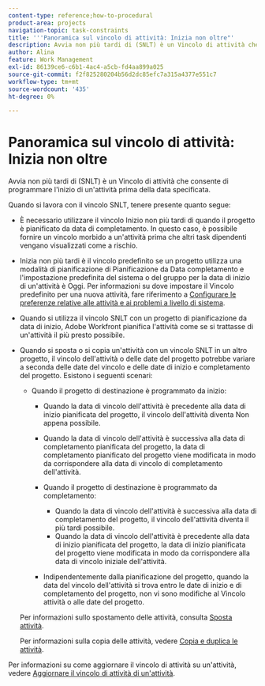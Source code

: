 ```yaml
---
content-type: reference;how-to-procedural
product-area: projects
navigation-topic: task-constraints
title: '''Panoramica sul vincolo di attività: Inizia non oltre"'
description: Avvia non più tardi di (SNLT) è un Vincolo di attività che consente di programmare l'inizio di un'attività prima della data specificata.
author: Alina
feature: Work Management
exl-id: 86139ce6-c6b1-4ac4-a5cb-fd4aa899a025
source-git-commit: f2f825280204b56d2dc85efc7a315a4377e551c7
workflow-type: tm+mt
source-wordcount: '435'
ht-degree: 0%

---
```


# Panoramica sul vincolo di attività: Inizia non oltre

Avvia non più tardi di (SNLT) è un Vincolo di attività che consente di programmare l&#39;inizio di un&#39;attività prima della data specificata.

Quando si lavora con il vincolo SNLT, tenere presente quanto segue:

* È necessario utilizzare il vincolo Inizio non più tardi di quando il progetto è pianificato da data di completamento. In questo caso, è possibile fornire un vincolo morbido a un&#39;attività prima che altri task dipendenti vengano visualizzati come a rischio.
* Inizia non più tardi è il vincolo predefinito se un progetto utilizza una modalità di pianificazione di Pianificazione da Data completamento e l&#39;impostazione predefinita del sistema o del gruppo per la data di inizio di un&#39;attività è Oggi. Per informazioni su dove impostare il Vincolo predefinito per una nuova attività, fare riferimento a [Configurare le preferenze relative alle attività e ai problemi a livello di sistema](../../../administration-and-setup/set-up-workfront/configure-system-defaults/set-task-issue-preferences.md).
* Quando si utilizza il vincolo SNLT con un progetto di pianificazione da data di inizio, Adobe Workfront pianifica l&#39;attività come se si trattasse di un&#39;attività il più presto possibile.
* Quando si sposta o si copia un&#39;attività con un vincolo SNLT in un altro progetto, il vincolo dell&#39;attività o delle date del progetto potrebbe variare a seconda delle date del vincolo e delle date di inizio e completamento del progetto. Esistono i seguenti scenari:

   * Quando il progetto di destinazione è programmato da inizio:

      * Quando la data di vincolo dell&#39;attività è precedente alla data di inizio pianificata del progetto, il vincolo dell&#39;attività diventa Non appena possibile.
      * Quando la data di vincolo dell&#39;attività è successiva alla data di completamento pianificata del progetto, la data di completamento pianificato del progetto viene modificata in modo da corrispondere alla data di vincolo di completamento dell&#39;attività.

      * Quando il progetto di destinazione è programmato da completamento:

         * Quando la data di vincolo dell&#39;attività è successiva alla data di completamento del progetto, il vincolo dell&#39;attività diventa il più tardi possibile.
         * Quando la data di vincolo dell&#39;attività è precedente alla data di inizio pianificata del progetto, la data di inizio pianificata del progetto viene modificata in modo da corrispondere alla data di vincolo iniziale dell&#39;attività.
      * Indipendentemente dalla pianificazione del progetto, quando la data del vincolo dell&#39;attività si trova entro le date di inizio e di completamento del progetto, non vi sono modifiche al Vincolo attività o alle date del progetto.

   Per informazioni sullo spostamento delle attività, consulta [Sposta attività](../../../manage-work/tasks/manage-tasks/move-tasks.md).

   Per informazioni sulla copia delle attività, vedere [Copia e duplica le attività](../../../manage-work/tasks/manage-tasks/copy-and-duplicate-tasks.md).

Per informazioni su come aggiornare il vincolo di attività su un&#39;attività, vedere [Aggiornare il vincolo di attività di un&#39;attività](../../../manage-work/tasks/task-constraints/update-task-constraint-of-task.md).

<!--
<div data-mc-conditions="QuicksilverOrClassic.Draft mode">
<h2>Use the Start No Later Than Task Constraint</h2>
<p>(NOTE: replaced with new article linked above) </p>
<p>To update the Task Constraint to Start No Later Than:</p>
<ol>
<li value="1">Go to a task whose Task Constraint you want to update.</li>
<li value="2"> <p data-mc-conditions="QuicksilverOrClassic.Quicksilver">Click the <strong>More</strong> icon <img src="assets/qs-more-icon-on-an-object.png"> next to the task name, then click <strong>Edit</strong>.</p> </li>
<li value="3">In the <strong>Overview</strong> section, expand the <strong>Task Constraint</strong> drop-down menu.</li>
<li value="4"> <p>Select <strong>Start No Later Than</strong>.</p> </li>
<li value="5"> <p>Specify a <strong>Planned Start Date</strong>.</p> <p>This is the date by which the task must start, and not later than this date.</p> </li>
<li value="6">Click <strong>Save Changes</strong>.<br></li>
</ol>
</div>
-->
